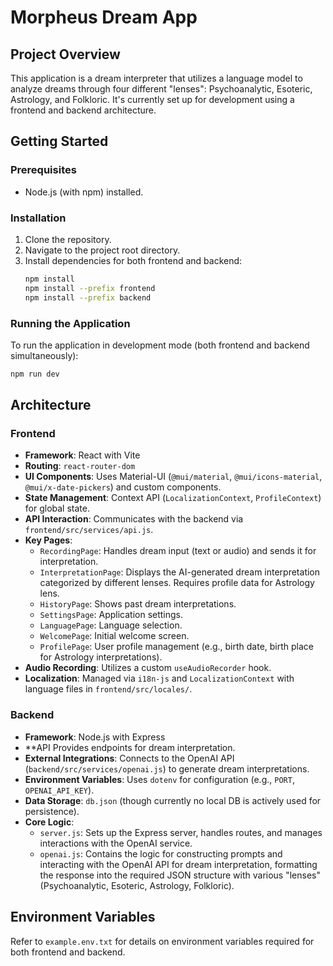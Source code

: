 # Morpheus Dream App

## Project Overview
This application is a dream interpreter that utilizes a language model to analyze dreams through four different "lenses": Psychoanalytic, Esoteric, Astrology, and Folkloric. It's currently set up for development using a frontend and backend architecture.

## Getting Started

### Prerequisites
- Node.js (with npm) installed.

### Installation
1. Clone the repository.
2. Navigate to the project root directory.
3. Install dependencies for both frontend and backend:
   ```bash
   npm install
   npm install --prefix frontend
   npm install --prefix backend
   ```

### Running the Application
To run the application in development mode (both frontend and backend simultaneously):
```bash
npm run dev
```

## Architecture

### Frontend
- **Framework**: React with Vite
- **Routing**: `react-router-dom`
- **UI Components**: Uses Material-UI (`@mui/material`, `@mui/icons-material`, `@mui/x-date-pickers`) and custom components.
- **State Management**: Context API (`LocalizationContext`, `ProfileContext`) for global state.
- **API Interaction**: Communicates with the backend via `frontend/src/services/api.js`.
- **Key Pages**:
    - `RecordingPage`: Handles dream input (text or audio) and sends it for interpretation.
    - `InterpretationPage`: Displays the AI-generated dream interpretation categorized by different lenses. Requires profile data for Astrology lens.
    - `HistoryPage`: Shows past dream interpretations.
    - `SettingsPage`: Application settings.
    - `LanguagePage`: Language selection.
    - `WelcomePage`: Initial welcome screen.
    - `ProfilePage`: User profile management (e.g., birth date, birth place for Astrology interpretations).
- **Audio Recording**: Utilizes a custom `useAudioRecorder` hook.
- **Localization**: Managed via `i18n-js` and `LocalizationContext` with language files in `frontend/src/locales/`.

### Backend
- **Framework**: Node.js with Express
- **API Provides endpoints for dream interpretation.
- **External Integrations**: Connects to the OpenAI API (`backend/src/services/openai.js`) to generate dream interpretations.
- **Environment Variables**: Uses `dotenv` for configuration (e.g., `PORT`, `OPENAI_API_KEY`).
- **Data Storage**: `db.json` (though currently no local DB is actively used for persistence).
- **Core Logic**:
    - `server.js`: Sets up the Express server, handles routes, and manages interactions with the OpenAI service.
    - `openai.js`: Contains the logic for constructing prompts and interacting with the OpenAI API for dream interpretation, formatting the response into the required JSON structure with various "lenses" (Psychoanalytic, Esoteric, Astrology, Folkloric).

## Environment Variables

Refer to `example.env.txt` for details on environment variables required for both frontend and backend.

